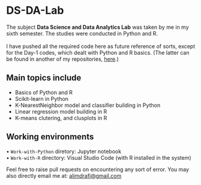 # DS-DA-Lab

The subject **Data Science and Data Analytics Lab** was taken by me in my sixth semester. The studies were conducted in Python and R. <br> <br>
I have pushed all the required code here as future reference of sorts, except for the Day-1 codes, which dealt with Python and R basics. (The latter can be found in another of my repositories, <a href="https://github.com/rafi007akhtar/R-lab">here</a>.)

## Main topics include
<ul>
    <li> Basics of Python and R </li>
    <li> Scikit-learn in Python </li>
    <li> K-NearestNeighbor model and classifier building in Python </li>
    <li> Linear regression model building in R </li>
    <li>K-means clutering, and clusplots in R </li>
</ul>

## Working environments
• `Work-with-Python` diretory: Jupyter notebook <br>
• `Work-with-R` directory: Visual Studio Code (with R installed in the system) <br>

Feel free to raise pull requests on encountering any sort of error. You may also directly email me at: alimdrafi@gmail.com